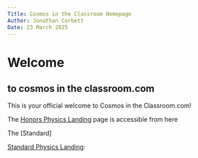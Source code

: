 ```yaml
---
Title: Cosmos in the Classroom Homepage
Author: Jonathan Corbett
Date: 23 March 2025
---
```

# Welcome

## to cosmos in the classroom.com

This is your official welcome to Cosmos in the Classroom.com!

The [Honors Physics Landing] page is accessible from here

The [Standard]

[Standard Physics Landing]: 

[Honors Physics Landing]: .src/hphys_overview.md
[Standard Physics Landing]: .src/sphys_overview.md